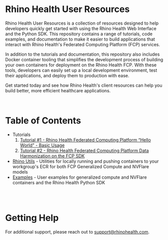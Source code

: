 # Rhino Health User Resources
Rhino Health User Resources is a collection of resources designed to help developers quickly get started with using the Rhino Health Web Interface and the Python SDK. This repository contains a range of tutorials, code examples, and documentation to make it easier to build applications that interact with Rhino Health's Federated Computing Platform (FCP) services.

In addition to the tutorials and documentation, this repository also includes Docker container tooling that simplifies the development process of building your own containers for deployment on the Rhino Health FCP. With these tools, developers can easily set up a local development environment, test their applications, and deploy them to production with ease.

Get started today and see how Rhino Health's client resources can help you build better, more efficient healthcare applications.

<br>

# Table of Contents
- Tutorials
    1. [Tutorial #1 - Rhino Health Federated Computing Platform “Hello World” - Basic Usage](./tutorials/tutorial_1/README.md)
    2. [Tutorial #2 - Rhino Health Federated Computing Platform Data Harmonization on the FCP SDK](./tutorials/tutorial_2/README.md)
- [Rhino Utils](./rhino-utils/README.md) - Utilities for locally running and pushing containers to your workgroup's ECR for both FCP Generalized Compute and NVFlare models
- [Examples](./examples/README.md) - User examples for generalized compute and NVFlare containers and the Rhino Health Python SDK

<br><br>

# Getting Help
For additional support, please reach out to [support@rhinohealth.com](mailto:support@rhinohealth.com).
